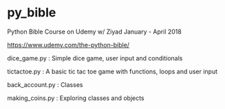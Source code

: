 # py_bible
Python Bible Course on Udemy w/ Ziyad January - April 2018

https://www.udemy.com/the-python-bible/

dice_game.py : Simple dice game, user input and conditionals

tictactoe.py : A basic tic tac toe game with functions, loops and user input

back_account.py : Classes

making_coins.py : Exploring classes and objects 



